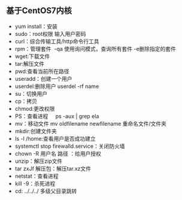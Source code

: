 ## 基于CentOS7内核
- yum install：安装
- sudo：root权限 输入用户密码
- curl：综合传输工具/http命令行工具
- rpm：管理套件  -qa 使用询问模式，查询所有套件 -e删除指定的套件
- wget:下载文件
- tar:解压文件
- pwd:查看当前所在路径
- useradd：创建一个用户
- userdel:删除用户 userdel -rf name
- su：切换用户
- cp：拷贝
- chmod:更改权限
- PS：查看进程     ps -aux | grep ela
- mv：移动文件 mv oldfilename newfilename 重命名文件/文件夹
- mkdir:创建文件夹
- ls -l /home:查看用户是否成功建立
- systemctl stop firewalld.service：关闭防火墙
- chown -R 用户名 路径 ：给用户授权
- unzip：解压zip文件
- tar zxJf 解压包：解压tar.xz文件
- netstat：查看进程
- kill -9：杀死进程
- cd: ../../../ 多级父目录跳转
